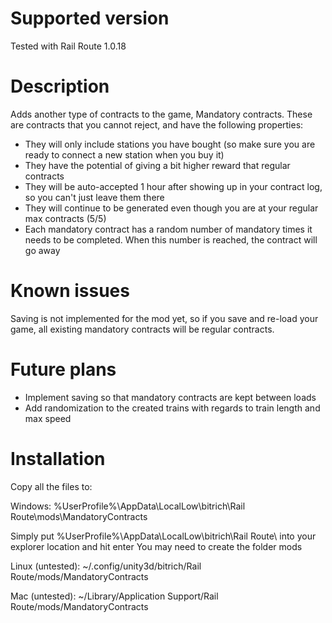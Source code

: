 # Supported version
Tested with Rail Route 1.0.18

# Description
Adds another type of contracts to the game, Mandatory contracts.
These are contracts that you cannot reject, and have the following properties:
- They will only include stations you have bought (so make sure you are ready to connect a new station when you buy it)
- They have the potential of giving a bit higher reward that regular contracts
- They will be auto-accepted 1 hour after showing up in your contract log, so you can't just leave them there
- They will continue to be generated even though you are at your regular max contracts (5/5)
- Each mandatory contract has a random number of mandatory times it needs to be completed. When this number is reached, the contract will go away

# Known issues
Saving is not implemented for the mod yet, so if you save and re-load your game, all existing mandatory contracts will be regular contracts.

# Future plans
- Implement saving so that mandatory contracts are kept between loads
- Add randomization to the created trains with regards to train length and max speed

# Installation

Copy all the files to:

Windows:
%UserProfile%\AppData\LocalLow\bitrich\Rail Route\mods\MandatoryContracts

Simply put %UserProfile%\AppData\LocalLow\bitrich\Rail Route\ into your explorer location and hit enter
You may need to create the folder mods

Linux (untested):
~/.config/unity3d/bitrich/Rail Route/mods/MandatoryContracts

Mac (untested):
~/Library/Application Support/Rail Route/mods/MandatoryContracts